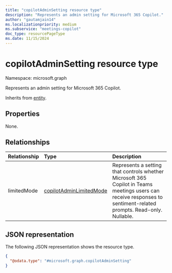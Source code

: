```yaml
---
title: "copilotAdminSetting resource type"
description: "Represents an admin setting for Microsoft 365 Copilot."
author: "gautamjain14"
ms.localizationpriority: medium
ms.subservice: "meetings-copilot"
doc_type: resourcePageType
ms.date: 11/15/2024
---
```


# copilotAdminSetting resource type

Namespace: microsoft.graph

Represents an admin setting for Microsoft 365 Copilot.


Inherits from [entity](../resources/entity.md).

## Properties

None.

## Relationships
|Relationship|Type|Description|
|:---|:---|:---|
|limitedMode|[copilotAdminLimitedMode](../resources/copilotadminlimitedmode.md)|Represents a setting that controls whether Microsoft 365 Copilot in Teams meetings users can receive responses to sentiment-related prompts. Read-only. Nullable.|

## JSON representation
The following JSON representation shows the resource type.
<!-- {
  "blockType": "resource",
  "keyProperty": "id",
  "@odata.type": "microsoft.graph.copilotAdminSetting",
  "baseType": "microsoft.graph.entity",
  "openType": false
}
-->
``` json
{
  "@odata.type": "#microsoft.graph.copilotAdminSetting"
}
```

